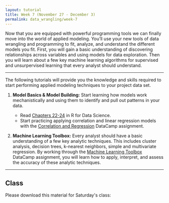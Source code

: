 ```yaml
---
layout: tutorial
title: Week 7 (November 27 - December 3)
permalink: data_wrangling/week-7
---
```


Now that you are equipped with powerful programming tools we can finally move into the world of applied modeling. You’ll use your new tools of data wrangling and programming to fit, analyze, and understand the different models you fit.  First, you will gain a basic understanding of discovering relationships across variables and using models for data exploration.  Then you will learn about a few key machine learning algorithms for supervised and unsurpervised learning that every analyst should understand.

<hr>  

The following tutorials will provide you the knowledge and skills required to start performing applied modeling techniques to your project data set.  

1. **Model Basics & Model Building:** Start learning how models work mechanistically and using them to identify and pull out patterns in your data. 
    - Read [Chapters 22-24]( http://r4ds.had.co.nz/model-intro.html) in R for Data Science.
    - Start practicing applying correlation and linear regression models with the [Correlation and Regression]( https://www.datacamp.com/groups/data-wrangling-with-r/assignments/9247) DataCamp assignment.

2. **Machine Learning Toolbox:**  Every analyst should have a basic understanding of a few key analytic techniques.  This includes cluster analysis, decision trees, k-nearest neighbors, simple and multivariate regression.  By working through the [Machine Learning Toolbox]( https://www.datacamp.com/groups/data-wrangling-with-r/assignments/9246) DataCamp assignment, you will learn how to apply, interpret, and assess the accuracy of these analytic techniques.

<hr>     

## Class  

Please download this material for Saturday's class: &nbsp; <a href="" style="color:black;"><i class="fa fa-cloud-download" style="font-size:1em"></i></a>

